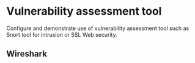 # Vulnerability assessment tool
Configure and demonstrate use of vulnerability assessment tool such as Snort tool for intrusion or SSL Web security.
## Wireshark